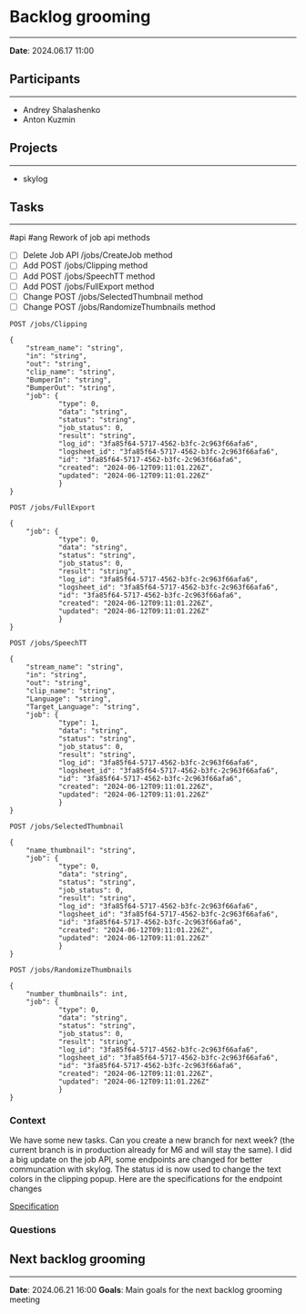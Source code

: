 # Backlog grooming

---

**Date**: 2024.06.17 11:00

## Participants

---

- Andrey Shalashenko
- Anton Kuzmin

## Projects

---

- skylog

## Tasks

---

#api #ang Rework of job api methods

- [ ] Delete Job API /jobs/CreateJob method
- [ ] Add POST /jobs/Clipping method
- [ ] Add POST /jobs/SpeechTT method
- [ ] Add POST /jobs/FullExport method
- [ ] Change POST /jobs/SelectedThumbnail method
- [ ] Change POST /jobs/RandomizeThumbnails method

```
POST /jobs/Clipping
```

```
{
    "stream_name": "string",
    "in": "string",
    "out": "string",
    "clip_name": "string",
    "BumperIn": "string",
    "BumperOut": "string",
    "job": {
            "type": 0,
            "data": "string",
            "status": "string",
            "job_status": 0,
            "result": "string",
            "log_id": "3fa85f64-5717-4562-b3fc-2c963f66afa6",
            "logsheet_id": "3fa85f64-5717-4562-b3fc-2c963f66afa6",
            "id": "3fa85f64-5717-4562-b3fc-2c963f66afa6",
            "created": "2024-06-12T09:11:01.226Z",
            "updated": "2024-06-12T09:11:01.226Z"
            }
}

```

```
POST /jobs/FullExport
```

```
{
    "job": {
            "type": 0,
            "data": "string",
            "status": "string",
            "job_status": 0,
            "result": "string",
            "log_id": "3fa85f64-5717-4562-b3fc-2c963f66afa6",
            "logsheet_id": "3fa85f64-5717-4562-b3fc-2c963f66afa6",
            "id": "3fa85f64-5717-4562-b3fc-2c963f66afa6",
            "created": "2024-06-12T09:11:01.226Z",
            "updated": "2024-06-12T09:11:01.226Z"
            }
}
```

```
POST /jobs/SpeechTT
```

```
{
    "stream_name": "string",
    "in": "string",
    "out": "string",
    "clip_name": "string",
    "Language": "string",
    "Target_Language": "string",
    "job": {
            "type": 1,
            "data": "string",
            "status": "string",
            "job_status": 0,
            "result": "string",
            "log_id": "3fa85f64-5717-4562-b3fc-2c963f66afa6",
            "logsheet_id": "3fa85f64-5717-4562-b3fc-2c963f66afa6",
            "id": "3fa85f64-5717-4562-b3fc-2c963f66afa6",
            "created": "2024-06-12T09:11:01.226Z",
            "updated": "2024-06-12T09:11:01.226Z"
            }
}
```

```
POST /jobs/SelectedThumbnail
```

```
{
    "name_thumbnail": "string",
    "job": {
            "type": 0,
            "data": "string",
            "status": "string",
            "job_status": 0,
            "result": "string",
            "log_id": "3fa85f64-5717-4562-b3fc-2c963f66afa6",
            "logsheet_id": "3fa85f64-5717-4562-b3fc-2c963f66afa6",
            "id": "3fa85f64-5717-4562-b3fc-2c963f66afa6",
            "created": "2024-06-12T09:11:01.226Z",
            "updated": "2024-06-12T09:11:01.226Z"
            }
}
```

```
POST /jobs/RandomizeThumbnails
```

```
{
    "number_thumbnails": int,
    "job": {
            "type": 0,
            "data": "string",
            "status": "string",
            "job_status": 0,
            "result": "string",
            "log_id": "3fa85f64-5717-4562-b3fc-2c963f66afa6",
            "logsheet_id": "3fa85f64-5717-4562-b3fc-2c963f66afa6",
            "id": "3fa85f64-5717-4562-b3fc-2c963f66afa6",
            "created": "2024-06-12T09:11:01.226Z",
            "updated": "2024-06-12T09:11:01.226Z"
            }
}
```

### Context

We have some new tasks. Can you create a new branch for next week? (the current branch is in production already for M6 and will stay the same). I did a big update on the job API, some endpoints are changed for better communcation with skylog. The status id is now used to change the text colors in the clipping popup. Here are the specifications for the endpoint changes

[Specification](../specifications/Specifications.pptx)

### Questions

## Next backlog grooming

---

**Date**: 2024.06.21 16:00
**Goals**: Main goals for the next backlog grooming meeting
